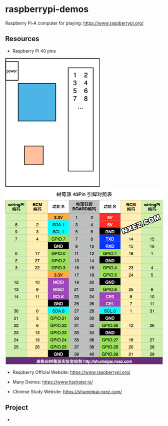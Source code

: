 # raspberrypi-demos
Raspberry Pi-A computer for playing: https://www.raspberrypi.org/

## Resources

- Raspberry Pi 40 pins

![](https://raw.githubusercontent.com/cnlinxi/raspberrypi-demos/master/imgs/raspberry.png)
![](https://raw.githubusercontent.com/cnlinxi/raspberrypi-demos/master/imgs/rpi-pins-40-0.png)

- Raspberry Official Website: https://www.raspberrypi.org/

- Many Demos: https://www.hackster.io/

- Chinese Study Website: https://shumeipai.nxez.com/

## Project

- 